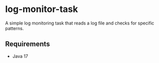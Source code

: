 # log-monitor-task

A simple log monitoring task that reads a log file and checks for specific patterns.

## Requirements
- Java 17
